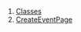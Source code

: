 

1. [Classes](views_after_auth_screens_events_create_event_page/views_after_auth_screens_events_create_event_page-library.html#classes)
2. [CreateEventPage](views_after_auth_screens_events_create_event_page/CreateEventPage-class.html)
